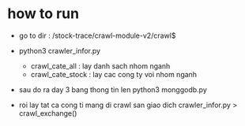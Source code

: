 # how to run 


- go to dir : /stock-trace/crawl-module-v2/crawl$ 

- python3 crawler_infor.py
    - crawl_cate_all : lay danh sach nhom nganh
    - crawl_cate_stock : lay cac cong ty voi nhom nganh 

- sau do ra day 3 bang thong tin len python3 monggodb.py 

- roi lay tat ca cong ti mang di crawl san giao dich crawler_infor.py > crawl_exchange()